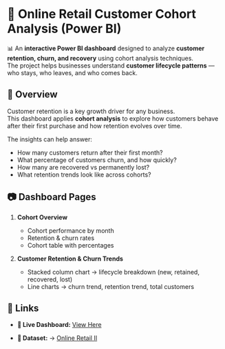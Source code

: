 # 🛒 Online Retail Customer Cohort Analysis (Power BI)

📊 An **interactive Power BI dashboard** designed to analyze **customer retention, churn, and recovery** using cohort analysis techniques.  
The project helps businesses understand **customer lifecycle patterns** — who stays, who leaves, and who comes back.

## 🚀 Overview
Customer retention is a key growth driver for any business.  
This dashboard applies **cohort analysis** to explore how customers behave after their first purchase and how retention evolves over time.

The insights can help answer:
- How many customers return after their first month?
- What percentage of customers churn, and how quickly?
- How many are recovered vs permanently lost?
- What retention trends look like across cohorts?

## 📷 Dashboard Pages
1. **Cohort Overview**  
   - Cohort performance by month  
   - Retention & churn rates  
   - Cohort table with percentages  

2. **Customer Retention & Churn Trends**  
   - Stacked column chart → lifecycle breakdown (new, retained, recovered, lost)  
   - Line charts → churn trend, retention trend, total customers  

## 🔗 Links
- **🔴 Live Dashboard:** [View Here](https://app.powerbi.com/view?r=eyJrIjoiMjUxYWZiYzItOWMwMC00NzdiLTkyYWMtMDYxNzlmMDI3OWQ0IiwidCI6IjA5MzEzOTE3LTRiODctNDBhOC04NjM3LWU3NDMyZDc1NDY4NiIsImMiOjEwfQ%3D%3D)

- **📂 Dataset:** → [Online Retail II]([./data/raw_dataset_sample.xlsx](https://archive.ics.uci.edu/dataset/502/online+retail+ii))  


